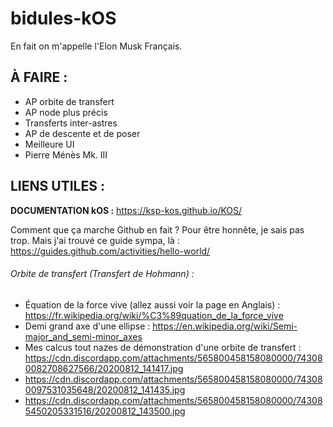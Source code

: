 # bidules-kOS
En fait on m'appelle l'Elon Musk Français.

## À FAIRE :
- AP orbite de transfert
- AP node plus précis
- Transferts inter-astres
- AP de descente et de poser
- Meilleure UI
- Pierre Ménès Mk. III

## LIENS UTILES :

**DOCUMENTATION kOS :** https://ksp-kos.github.io/KOS/

Comment que ça marche Github en fait ? Pour être honnête, je sais pas trop. Mais j'ai trouvé ce guide sympa, là : https://guides.github.com/activities/hello-world/

###### Orbite de transfert (Transfert de Hohmann) :

- Équation de la force vive (allez aussi voir la page en Anglais) : https://fr.wikipedia.org/wiki/%C3%89quation_de_la_force_vive
- Demi grand axe d'une ellipse : https://en.wikipedia.org/wiki/Semi-major_and_semi-minor_axes
- Mes calcus tout nazes de démonstration d'une orbite de transfert : https://cdn.discordapp.com/attachments/565800458158080000/743080082708627566/20200812_141417.jpg
- https://cdn.discordapp.com/attachments/565800458158080000/743080097531035648/20200812_141435.jpg
- https://cdn.discordapp.com/attachments/565800458158080000/743085450205331516/20200812_143500.jpg

